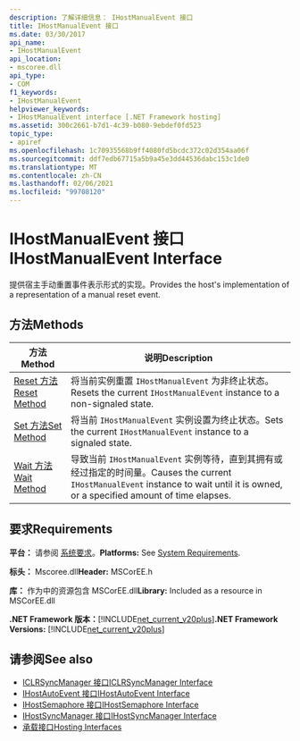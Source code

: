 ```yaml
---
description: 了解详细信息： IHostManualEvent 接口
title: IHostManualEvent 接口
ms.date: 03/30/2017
api_name:
- IHostManualEvent
api_location:
- mscoree.dll
api_type:
- COM
f1_keywords:
- IHostManualEvent
helpviewer_keywords:
- IHostManualEvent interface [.NET Framework hosting]
ms.assetid: 300c2661-b7d1-4c39-b080-9ebdef0fd523
topic_type:
- apiref
ms.openlocfilehash: 1c70935568b9ff4080fd5bcdc372c02d354aa06f
ms.sourcegitcommit: ddf7edb67715a5b9a45e3dd44536dabc153c1de0
ms.translationtype: MT
ms.contentlocale: zh-CN
ms.lasthandoff: 02/06/2021
ms.locfileid: "99708120"
---
```

# <a name="ihostmanualevent-interface"></a><span data-ttu-id="9451e-103">IHostManualEvent 接口</span><span class="sxs-lookup"><span data-stu-id="9451e-103">IHostManualEvent Interface</span></span>

<span data-ttu-id="9451e-104">提供宿主手动重置事件表示形式的实现。</span><span class="sxs-lookup"><span data-stu-id="9451e-104">Provides the host's implementation of a representation of a manual reset event.</span></span>  
  
## <a name="methods"></a><span data-ttu-id="9451e-105">方法</span><span class="sxs-lookup"><span data-stu-id="9451e-105">Methods</span></span>  
  
|<span data-ttu-id="9451e-106">方法</span><span class="sxs-lookup"><span data-stu-id="9451e-106">Method</span></span>|<span data-ttu-id="9451e-107">说明</span><span class="sxs-lookup"><span data-stu-id="9451e-107">Description</span></span>|  
|------------|-----------------|  
|[<span data-ttu-id="9451e-108">Reset 方法</span><span class="sxs-lookup"><span data-stu-id="9451e-108">Reset Method</span></span>](ihostmanualevent-reset-method.md)|<span data-ttu-id="9451e-109">将当前实例重置 `IHostManualEvent` 为非终止状态。</span><span class="sxs-lookup"><span data-stu-id="9451e-109">Resets the current `IHostManualEvent` instance to a non-signaled state.</span></span>|  
|[<span data-ttu-id="9451e-110">Set 方法</span><span class="sxs-lookup"><span data-stu-id="9451e-110">Set Method</span></span>](ihostmanualevent-set-method.md)|<span data-ttu-id="9451e-111">将当前 `IHostManualEvent` 实例设置为终止状态。</span><span class="sxs-lookup"><span data-stu-id="9451e-111">Sets the current `IHostManualEvent` instance to a signaled state.</span></span>|  
|[<span data-ttu-id="9451e-112">Wait 方法</span><span class="sxs-lookup"><span data-stu-id="9451e-112">Wait Method</span></span>](ihostmanualevent-wait-method.md)|<span data-ttu-id="9451e-113">导致当前 `IHostManualEvent` 实例等待，直到其拥有或经过指定的时间量。</span><span class="sxs-lookup"><span data-stu-id="9451e-113">Causes the current `IHostManualEvent` instance to wait until it is owned, or a specified amount of time elapses.</span></span>|  
  
## <a name="requirements"></a><span data-ttu-id="9451e-114">要求</span><span class="sxs-lookup"><span data-stu-id="9451e-114">Requirements</span></span>  

 <span data-ttu-id="9451e-115">**平台：** 请参阅 [系统要求](../../get-started/system-requirements.md)。</span><span class="sxs-lookup"><span data-stu-id="9451e-115">**Platforms:** See [System Requirements](../../get-started/system-requirements.md).</span></span>  
  
 <span data-ttu-id="9451e-116">**标头：** Mscoree.dll</span><span class="sxs-lookup"><span data-stu-id="9451e-116">**Header:** MSCorEE.h</span></span>  
  
 <span data-ttu-id="9451e-117">**库：** 作为中的资源包含 MSCorEE.dll</span><span class="sxs-lookup"><span data-stu-id="9451e-117">**Library:** Included as a resource in MSCorEE.dll</span></span>  
  
 <span data-ttu-id="9451e-118">**.NET Framework 版本：**[!INCLUDE[net_current_v20plus](../../../../includes/net-current-v20plus-md.md)]</span><span class="sxs-lookup"><span data-stu-id="9451e-118">**.NET Framework Versions:** [!INCLUDE[net_current_v20plus](../../../../includes/net-current-v20plus-md.md)]</span></span>  
  
## <a name="see-also"></a><span data-ttu-id="9451e-119">请参阅</span><span class="sxs-lookup"><span data-stu-id="9451e-119">See also</span></span>

- [<span data-ttu-id="9451e-120">ICLRSyncManager 接口</span><span class="sxs-lookup"><span data-stu-id="9451e-120">ICLRSyncManager Interface</span></span>](iclrsyncmanager-interface.md)
- [<span data-ttu-id="9451e-121">IHostAutoEvent 接口</span><span class="sxs-lookup"><span data-stu-id="9451e-121">IHostAutoEvent Interface</span></span>](ihostautoevent-interface.md)
- [<span data-ttu-id="9451e-122">IHostSemaphore 接口</span><span class="sxs-lookup"><span data-stu-id="9451e-122">IHostSemaphore Interface</span></span>](ihostsemaphore-interface.md)
- [<span data-ttu-id="9451e-123">IHostSyncManager 接口</span><span class="sxs-lookup"><span data-stu-id="9451e-123">IHostSyncManager Interface</span></span>](ihostsyncmanager-interface.md)
- [<span data-ttu-id="9451e-124">承载接口</span><span class="sxs-lookup"><span data-stu-id="9451e-124">Hosting Interfaces</span></span>](hosting-interfaces.md)
